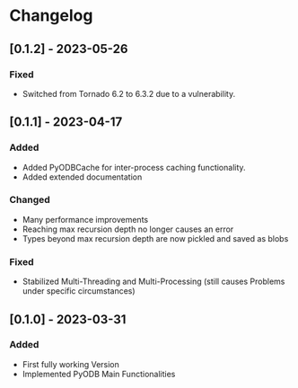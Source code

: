 # Changelog

## [0.1.2] - 2023-05-26

### Fixed

- Switched from Tornado 6.2 to 6.3.2 due to a vulnerability.

## [0.1.1] - 2023-04-17

### Added

- Added PyODBCache for inter-process caching functionality.
- Added extended documentation

### Changed

- Many performance improvements
- Reaching max recursion depth no longer causes an error
- Types beyond max recursion depth are now pickled and saved as blobs

### Fixed

- Stabilized Multi-Threading and Multi-Processing
  (still causes Problems under specific circumstances)


## [0.1.0] - 2023-03-31

### Added

- First fully working Version
- Implemented PyODB Main Functionalities
